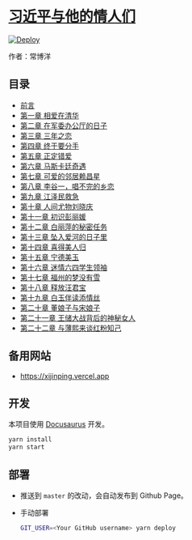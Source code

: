 # [习近平与他的情人们](https://lovers.xijinping.one/docs/toc)

[![Deploy](https://github.com/xijinping0/lovers/actions/workflows/deploy.yaml/badge.svg)](https://github.com/xijinping0/lovers/actions/workflows/deploy.yaml)

作者：常博洋

## 目录

- [前言](https://lovers.xijinping.one/docs/ch00)
- [第一章 相爱在清华](https://lovers.xijinping.one/docs/ch01)
- [第二章 在军委办公厅的日子](https://lovers.xijinping.one/docs/ch02)
- [第三章 三年之恋](https://lovers.xijinping.one/docs/ch03)
- [第四章 终于要分手](https://lovers.xijinping.one/docs/ch04)
- [第五章 正定错爱](https://lovers.xijinping.one/docs/ch05)
- [第六章 马斯卡廷奇遇](https://lovers.xijinping.one/docs/ch06)
- [第七章 可爱的邻居赖昌星](https://lovers.xijinping.one/docs/ch07)
- [第八章 李谷一，唱不完的乡恋](https://lovers.xijinping.one/docs/ch08)
- [第九章 江泽民救急](https://lovers.xijinping.one/docs/ch09)
- [第十章 人间尤物刘晓庆](https://lovers.xijinping.one/docs/ch10)
- [第十一章 初识彭丽媛](https://lovers.xijinping.one/docs/ch11)
- [第十二章 白丽萍的秘密任务](https://lovers.xijinping.one/docs/ch12)
- [第十三章 坠入爱河的日子里](https://lovers.xijinping.one/docs/ch13)
- [第十四章 喜得美人归](https://lovers.xijinping.one/docs/ch14)
- [第十五章 宁德美玉](https://lovers.xijinping.one/docs/ch15)
- [第十六章 迷情六四学生领袖](https://lovers.xijinping.one/docs/ch16)
- [第十七章 福州的梦没有雪](https://lovers.xijinping.one/docs/ch17)
- [第十八章 释放汪君宝](https://lovers.xijinping.one/docs/ch18)
- [第十九章 白玉伴读添情丝](https://lovers.xijinping.one/docs/ch19)
- [第二十章 董娘子与宋娘子](https://lovers.xijinping.one/docs/ch20)
- [第二十一章 王储大战背后的神秘女人](https://lovers.xijinping.one/docs/ch21)
- [第二十二章 与薄熙来谈红粉知己](https://lovers.xijinping.one/docs/ch22)

## 备用网站

- https://xijinping.vercel.app

## 开发

本项目使用 [Docusaurus](https://docusaurus.io/docs) 开发。

```sh
yarn install
yarn start
```

## 部署

- 推送到 `master` 的改动，会自动发布到 Github Page。
- 手动部署

  ```sh
  GIT_USER=<Your GitHub username> yarn deploy
  ```
